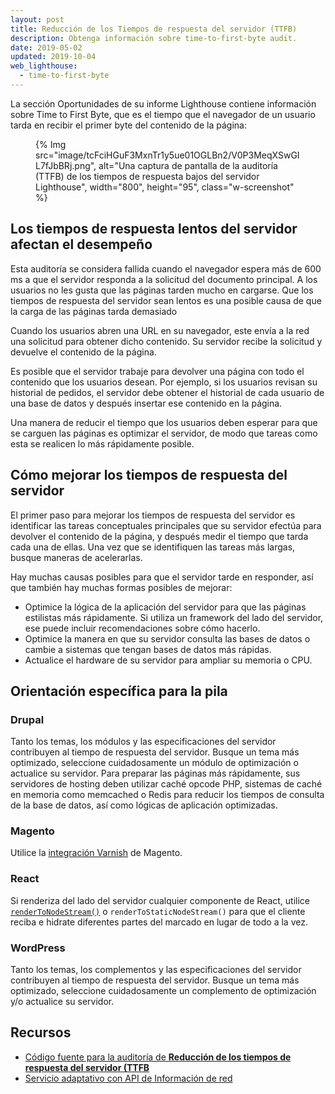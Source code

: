 ```yaml
---
layout: post
title: Reducción de los Tiempos de respuesta del servidor (TTFB)
description: Obtenga información sobre time-to-first-byte audit.
date: 2019-05-02
updated: 2019-10-04
web_lighthouse:
  - time-to-first-byte
---
```


La sección Oportunidades de su informe Lighthouse contiene información sobre Time to First Byte, que es el tiempo que el navegador de un usuario tarda en recibir el primer byte del contenido de la página:

<figure class="w-figure">{% Img src="image/tcFciHGuF3MxnTr1y5ue01OGLBn2/V0P3MeqXSwGIL7fJbBRj.png", alt="Una captura de pantalla de la auditoría (TTFB) de los tiempos de respuesta bajos del servidor Lighthouse", width="800", height="95", class="w-screenshot" %}</figure>

## Los tiempos de respuesta lentos del servidor afectan el desempeño

Esta auditoría se considera fallida cuando el navegador espera más de 600 ms a que el servidor responda a la solicitud del documento principal. A los usuarios no les gusta que las páginas tarden mucho en cargarse. Que los tiempos de respuesta del servidor sean lentos es una posible causa de que la carga de las páginas tarda demasiado

Cuando los usuarios abren una URL en su navegador, este envía a la red una solicitud para obtener dicho contenido. Su servidor recibe la solicitud y devuelve el contenido de la página.

Es posible que el servidor trabaje para devolver una página con todo el contenido que los usuarios desean. Por ejemplo, si los usuarios revisan su historial de pedidos, el servidor debe obtener el historial de cada usuario de una base de datos y después insertar ese contenido en la página.

Una manera de reducir el tiempo que los usuarios deben esperar para que se carguen las páginas es optimizar el servidor, de modo que tareas como esta se realicen lo más rápidamente posible.

## Cómo mejorar los tiempos de respuesta del servidor

El primer paso para mejorar los tiempos de respuesta del servidor es identificar las tareas conceptuales principales que su servidor efectúa para devolver el contenido de la página, y después medir el tiempo que tarda cada una de ellas. Una vez que se identifiquen las tareas más largas, busque maneras de acelerarlas.

Hay muchas causas posibles para que el servidor tarde en responder, así que también hay muchas formas posibles de mejorar:

- Optimice la lógica de la aplicación del servidor para que las páginas estilistas más rápidamente. Si utiliza un framework del lado del servidor, ese puede incluir recomendaciones sobre cómo hacerlo.
- Optimice la manera en que su servidor consulta las bases de datos o cambie a sistemas que tengan bases de datos más rápidas.
- Actualice el hardware de su servidor para ampliar su memoria o CPU.

## Orientación específica para la pila

### Drupal

Tanto los temas, los módulos y las especificaciones del servidor contribuyen al tiempo de respuesta del servidor. Busque un tema más optimizado, seleccione cuidadosamente un módulo de optimización o actualice su servidor. Para preparar las páginas más rápidamente, sus servidores de hosting deben utilizar caché opcode PHP, sistemas de caché en memoria como memcached o Redis para reducir los tiempos de consulta de la base de datos, así como lógicas de aplicación optimizadas.

### Magento

Utilice la [integración Varnish](https://devdocs.magento.com/guides/v2.3/config-guide/varnish/config-varnish.html) de Magento.

### React

Si renderiza del lado del servidor cualquier componente de React, utilice  [`renderToNodeStream()`](https://reactjs.org/docs/react-dom-server.html#rendertonodestream) o `renderToStaticNodeStream()` para que el cliente reciba e hidrate diferentes partes del marcado en lugar de todo a la vez.

### WordPress

Tanto los temas, los complementos y las especificaciones del servidor contribuyen al tiempo de respuesta del servidor. Busque un tema más optimizado, seleccione cuidadosamente un complemento de optimización y/o actualice su servidor.

## Recursos

- [Código fuente para la auditoría de **Reducción de los tiempos de respuesta del servidor (TTFB**](https://github.com/GoogleChrome/lighthouse/blob/master/lighthouse-core/audits/server-response-time.js)
- [Servicio adaptativo con API de Información de red](/adaptive-serving-based-on-network-quality)
